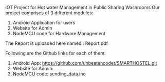IOT Project for Hot water Management in Public Sharing Washrooms
Our project comprises of 3 different modules:
1. Android Application for users
2. Website for Admin
3. NodeMCU code for Hardware Management

The Report is uploaded here named : Report.pdf

Following are the Github links for each of them:
1. Android App: https://github.com/unbeatencoder/SMARTHOSTEL.git
2. Website for Admin: 
3. NodeMCU code: sending_data.ino
